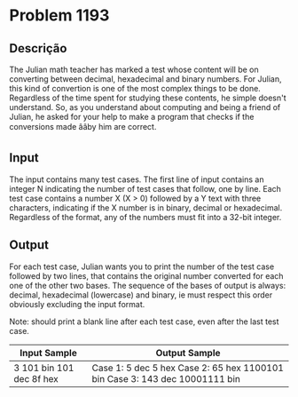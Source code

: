 # Problem 1193

Descrição
----------

The Julian math teacher has marked a test whose content will be on converting between decimal, hexadecimal and binary numbers. For Julian, this kind of convertion is one of the most complex things to be done. Regardless of the time spent for studying these contents, he simple doesn't understand. So, as you understand about computing and being a friend of Julian, he asked for your help to make a program that checks if the conversions made ââby him are correct.

Input
-----

The input contains many test cases. The first line of input contains an integer N indicating the number of test cases that follow, one by line. Each test case contains a number X (X > 0) followed by a Y text with three characters, indicating if the X number is in binary, decimal or hexadecimal. Regardless of the format, any of the numbers must fit into a 32-bit integer.

Output
------

For each test case, Julian wants you to print the number of the test case followed by two lines, that contains the original number converted for each one of the other two bases. The sequence of the bases of output is always: decimal, hexadecimal (lowercase) and binary, ie must respect this order obviously excluding the input format.

  

Note: should print a blank line after each test case, even after the last test case.


| Input Sample | Output Sample |
| --- | --- |
| 3 101 bin 101 dec 8f hex | Case 1: 5 dec 5 hex  Case 2: 65 hex 1100101 bin  Case 3: 143 dec 10001111 bin |

